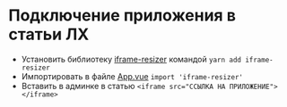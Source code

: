 # Подключение приложения в статьи ЛХ

- Установить библиотеку [iframe-resizer](https://www.npmjs.com/package/iframe-resizer) командой `yarn add iframe-resizer`
- Импортировать в файле [App.vue](../src/App.vue) `import 'iframe-resizer'`
- Вставить в админке в статью `<iframe src="ССЫЛКА НА ПРИЛОЖЕНИЕ"></iframe>`
